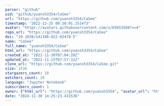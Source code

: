 ```yaml
---
parser: "github"
uid: "github/yuansh3354/CaSee"
url: "https://github.com/yuansh3354/CaSee"
timestamp: "2022-12-25 00:38:01.251473"
avatar: "https://avatars.githubusercontent.com/u/65653560?v=4"
repo_url: "https://github.com/yuansh3354/CaSee"
doi: "10.1038/S41388-022-02478-5"
name: "CaSee"
full_name: "yuansh3354/CaSee"
html_url: "https://github.com/yuansh3354/CaSee"
created_at: "2021-11-30T07:04:28Z"
updated_at: "2022-11-15T07:57:31Z"
clone_url: "https://github.com/yuansh3354/CaSee.git"
size: 1536
stargazers_count: 10
watchers_count: 10
language: "Jupyter Notebook"
subscribers_count: 1
owner: {"html_url": "https://github.com/yuansh3354", "avatar_url": "https://avatars.githubusercontent.com/u/65653560?v=4", "login": "yuansh3354", "type": "User"}
date: "2024-11-30 14:25:23.431536"
---
```

